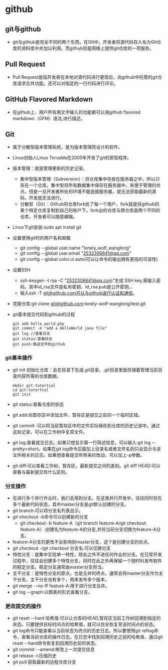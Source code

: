 # github

## git与github

- git与github是完全不同的两个东西，在GIt中，开发者将源代码存入名为Git仓库的资料库中并加以利用。而github则是网络上提供git仓库的一项服务。

## Pull Request

- Pull Request是指开发者在本地对源代码进行更改后，向github中托管的git仓库请求合并功能。还可以对指定的一行代码进行评论。

## GitHub Flavored Markdown

- 在github上，用户所有用文字输入的功能都可以用github flavored markdown（GFM）语法,进行描述。

## Git

- 属于分散型版本管理系统，是为版本管理而设计的软件。

- Linux创始人Linus Torvalds在2005年开发了git的原型程序。

- 版本管理：就是管理更新的历史记录。
  - 集中型版本管理（Subversion）：将仓库集中存放在服务器之中，所以只存在一个仓库。集中型将所有数据集中保存在服务器中，有便于管理的优点。但是一旦开发者所处的环境不能连接服务器，就无法获取最新的源码，开发就无法进行。
  - 分散型（Git）：Github将仓库fork给了每一个用户，fork就是将github的某个特定仓库复制到自己的账户下。fork出的仓库与原仓库是两个不同的仓库，开发者可以随意编辑。
  
- Linux下gIt安装:sudo apt install git

- 设置使用git时的用户名和邮箱
  - git config --global user.name "lonely_wolf_wanglong"
  - git config --global user.email "2532306641@qq.com"
  - git config --global color.ui auto(可以让命令的输出拥有更高的可读性)
  
- 设置SSH
  - ssh-keygen -t rsa -C "2532306641@qq.com"生成 SSH key,需输入密码。其中id_rsa文件是私有密钥，id_rsa.pub是公开密钥。、
  - 输入ssh -T git@github.com可以与github进行认证和通信。
  
- 克隆仓库:git clone git@github.com:lonely-wolf-wanglong/test.git

- git基本提交代码到github的过程

  ```
  git add hello_world.php
  git commit -m "add a HelloWorld java file"
  git log //查看日志
  git status:查看状态
  git push:推送文件到github
  ```



### git基本操作

- git init 初始化仓库：会在目录下生成.git目录，.git目录里面存储着管理当前目录内容所需的仓库数据。

  ```
  mkdir git-tutortial
  cd git-tutortial
  git init
  ```

- git status:查看仓库的状态

- git add:向暂存区中添加文件，暂存区是提交之前的一个临时区域。

- git commit :可以将当前暂存区中的文件实际保存到仓库的历史记录中。通过这些记录，可以在工作树中复原文件。

- git log:查看提交日志。如果只想显示第一行简述信息，可以输入:git log --pretty=short。如果在git log命令后面加上目录名或者文件名则只会显示与该文件相关的日志。如果想查看提交所带来的改动，可以加上-p参数。

- git diff:可以查看工作树，暂存区，最新提交之间的差别。git diff HEAD:可以查看与最新提交有什么区别。

### 分支操作

- 在进行多个并行作业时，我们会用到分支。在这类并行开发中，往往同时存在多个最新代码状态。其中master分支是git默认创建的分支。
- git branch:可以将分支名列表显示。
- git checkout -b命令可以创建新的分支
  - git checkout -b feature-A（git branch feature-A/git checkout feature-A）:创建名为feature-A的分支,并将当前分支切换为feature-A分支。
- feature-A分支的更改不会影响到master分支，这个是创建分支的优点。
- git checkout -/git checkout 分支名:可以切换分支
- 特性分支：是集中实现单一特性，除此之外不进任何作业的分支。在日常开发过程中，往往会创建多个特性分支，同时在此之外再保留一个随时科发布软件的稳定分支。稳定分支通常由master分支担当。
- 主干分支：是特性分支的原点，也是合并的终点。通常会将master分支作为主干分支。主干分支也有多个，用来发布多个版本。
- git merge --no-ff feature-A:用于进行分支合并。
- git log --graph:以图表的形式查看分支。

### 更改提交的操作

- git reset --hard 哈希值:可以让仓库的HEAD,暂存区当前工作树回溯到指定的状态。只要提供目标时间点的哈希值，就可以完全恢复至该时间点的状态。
- git log命令只能查看以当前状态为终点的历史日志。所以要使用git reflog命令，查看当前仓库的操作日志。在日志中找到回溯历史之前的哈希值，通过git reset --hard命令恢复到回溯历史前的状态。
- git commit --amend:修改上一次提交信息
- git rebase -i:压缩历史
- git pull:获取最新的远程仓库分支
